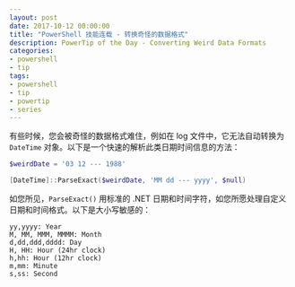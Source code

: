 ```yaml
---
layout: post
date: 2017-10-12 00:00:00
title: "PowerShell 技能连载 - 转换奇怪的数据格式"
description: PowerTip of the Day - Converting Weird Data Formats
categories:
- powershell
- tip
tags:
- powershell
- tip
- powertip
- series
---
```

有些时候，您会被奇怪的数据格式难住，例如在 log 文件中，它无法自动转换为 `DateTime` 对象。以下是一个快速的解析此类日期时间信息的方法：

```powershell
$weirdDate = '03 12 --- 1988'

[DateTime]::ParseExact($weirdDate, 'MM dd --- yyyy', $null)
```

如您所见，`ParseExact()` 用标准的 .NET 日期和时间字符，如您所愿处理自定义日期和时间格式。以下是大小写敏感的：

    yy,yyyy: Year  
    M, MM, MMM, MMMM: Month  
    d,dd,ddd,dddd: Day  
    H, HH: Hour (24hr clock)  
    h,hh: Hour (12hr clock)  
    m,mm: Minute  
    s,ss: Second

<!--本文国际来源：[Converting Weird Data Formats](http://community.idera.com/powershell/powertips/b/tips/posts/converting-weird-data-formats)-->
